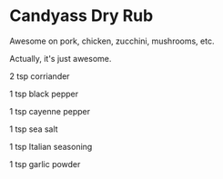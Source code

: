 # Candyass Dry Rub
Awesome on pork, chicken, zucchini, mushrooms, etc. 

Actually, it's just awesome.


2 tsp corriander

1 tsp black pepper

1 tsp cayenne pepper

1 tsp sea salt

1 tsp Italian seasoning

1 tsp garlic powder
